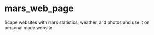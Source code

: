 # mars_web_page
Scape websites with mars statistics, weather, and photos and use it on personal made website
